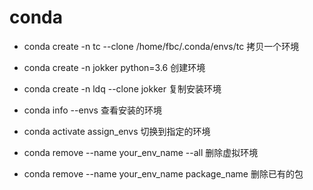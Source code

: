 # conda 

* conda create -n tc --clone /home/fbc/.conda/envs/tc                   拷贝一个环境

* conda create -n jokker python=3.6                                     创建环境

* conda create -n ldq --clone jokker                                    复制安装环境

* conda info --envs                                                     查看安装的环境

* conda activate assign_envs                                            切换到指定的环境

* conda remove --name your_env_name --all                               删除虚拟环境

* conda remove --name your_env_name package_name                        删除已有的包

